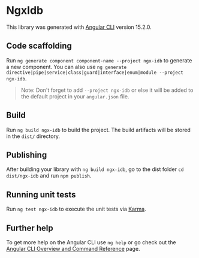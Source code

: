 # NgxIdb

This library was generated with [Angular CLI](https://github.com/angular/angular-cli) version 15.2.0.

## Code scaffolding

Run `ng generate component component-name --project ngx-idb` to generate a new component. You can also use `ng generate directive|pipe|service|class|guard|interface|enum|module --project ngx-idb`.
> Note: Don't forget to add `--project ngx-idb` or else it will be added to the default project in your `angular.json` file. 

## Build

Run `ng build ngx-idb` to build the project. The build artifacts will be stored in the `dist/` directory.

## Publishing

After building your library with `ng build ngx-idb`, go to the dist folder `cd dist/ngx-idb` and run `npm publish`.

## Running unit tests

Run `ng test ngx-idb` to execute the unit tests via [Karma](https://karma-runner.github.io).

## Further help

To get more help on the Angular CLI use `ng help` or go check out the [Angular CLI Overview and Command Reference](https://angular.io/cli) page.
